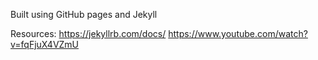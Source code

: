 Built using GitHub pages and Jekyll

Resources: 
https://jekyllrb.com/docs/
https://www.youtube.com/watch?v=fqFjuX4VZmU
